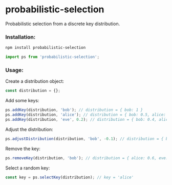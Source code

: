 # probabilistic-selection
Probabilistic selection from a discrete key distribution.

### Installation:

```bash
npm install probabilistic-selection
```

```ts
import ps from 'probabilistic-selection';
```

### Usage:

Create a distribution object:

```ts
const distribution = {};
```

Add some keys:

```ts
ps.addKey(distribution, 'bob'); // distribution = { bob: 1 }
ps.addKey(distribution, 'alice'); // distribution = { bob: 0.5, alice: 0.5 }
ps.addKey(distribution, 'eve', 0.2); // distribution = { bob: 0.4, alice: 0.4, eve: 0.2 }
```

Adjust the distribution:

```ts
ps.adjustDistribution(distribution, 'bob', -0.1); // distribution = { bob: 0.3, alice: 0.45, eve: 0.25 }
```

Remove the key:

```ts
ps.removeKey(distribution, 'bob'); // distribution = { alice: 0.6, eve: 0.4 }
```

Select a random key:

```ts
const key = ps.selectKey(distribution); // key = 'alice'
```